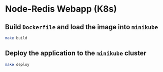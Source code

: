 # Node-Redis Webapp (K8s)

## Build `Dockerfile` and load the image into `minikube`

```bash
make build
```

## Deploy the application to the `minikube` cluster

```bash
make deploy
```
